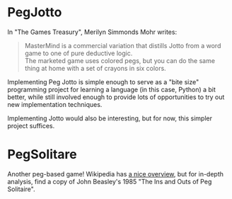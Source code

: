 # PegJotto

In "The Games Treasury", Merilyn Simmonds Mohr writes:
> MasterMind is a commercial variation that distills Jotto from a word game to one of pure deductive logic.  
> The marketed game uses colored pegs, but you can do the same thing at home with a set of crayons in six colors.

Implementing Peg Jotto is simple enough to serve as a "bite size" programming project for learning a language
(in this case, Python) a bit better, while still involved enough to provide lots of opportunities to try out
new implementation techniques.

Implementing Jotto would also be interesting, but for now, this simpler project suffices.

# PegSolitare

Another peg-based game!
Wikipedia has [a nice overview](https://en.wikipedia.org/wiki/Peg_solitaire), but for in-depth analysis, find a copy of John Beasley's 1985 "The Ins and Outs of Peg Solitaire".
